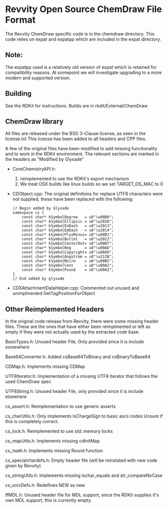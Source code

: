 Revvity Open Source ChemDraw File Format
========================================
The Revvity ChemDraw specific code is in the chemdraw directory.
This code relies on expat and expatpp which are included in the expat directory.

Note:
-----
The expatpp used is a relatively old version of expat which is retained for compatibility
reasons.  At somepoint we will investigate upgrading to a more modern and supported
version.

Building
--------

See the RDKit for instructions.  Builds are in rkdit/External/ChemDraw

ChemDraw library
----------------

All files are released under the BSD 3-Clause license, as seen in the license.txt
This license has been added to all headers and CPP files.

A few of the original files have been modified to add missing funcitonality and to
work in the RDKit environment.  The relevant sections are marked in the headers as
"Modified by Glysade"

 * CoreChemistryAPI.h:
   1. reimplemented to use the RDKit's export mechanism
   2. We treat OSX builds like linux builds so we set TARGET_OS_MAC to 0

 * CDObject.cpp:
   The original definitions for replace UTF8 characters were not supplied, these have been
   replaced with the following:
   ```
   // Begin added by Glysade
   namespace cs {
       const char* kSymbolDegree   = u8"\u00B0";  
       const char* kSymbolEllipsis = u8"\u2026";  
       const char* kSymbolEnDash   = u8"\u2013";  
       const char* kSymbolEmDash   = u8"\u2014";  
       const char* kSymbolPlusMinus= u8"\u00B1"; 
       const char* kSymbolBullet   = u8"\u2022";  
       const char* kSymbolCenterDot= u8"\u00B7";  
       const char* kSymbolReg      = u8"\u00AE";  
       const char* kSymbolCopyright= u8"\u00A9";  
       const char* kSymbolAngstrom = u8"\u212B";  
       const char* kSymbolMicro    = u8"\u00B5";  
       const char* kSymbolCent     = u8"\u00A2";  
       const char* kSymbolPound    = u8"\u00A3";  
   }
   // End added by glysade
   ```
 * CDXAttachmentDataHelper.cpp:
    Commented out unused and unimplmented GetTagPositionForObject

Other Reimplemented Headers
---------------------------

In the original code release from Revvity, there were some missing header files.
These are the ones that have either been reimplmented or left as empty if
they were not actually used by the extracted code base.

BasicTypes.h:
  Unused header File, Only provided since it is include somewhere

Base64Converter.h:
  Added csBase64ToBinary and csBinaryToBase64
  
CDMap.h:
  Implements missing CDMap
  
UTF8Iterator.h:
  Implementation of a missing UTF8 iterator that follows the used ChemDraw spec
  
UTF8String.h:
  Unused header File, only provided since it is include elsewhere

cs_assert.h:
  Reimplementation to use generic asserts
  
cs_charUtils.h:
  Only implements IsChargeSign to basic ascii codes
  Unsure if this is completely correct.
  
cs_lock.h:
  Reimplemented to use std::memory locks
  
cs_mapUtils.h:
  Implements missing cdInitMap
  
cs_math.h:
   Implements missing Round function
   
cs_specialchardefs.h:
   Empty header file (will be reinstated with new code given by Revvity)
   
cs_stringUtils.h:
   Implements missing ischar_equals and str_compareNoCase
   
cs_univDefs.h:
   Redefines NEW as new
   
ffMDL.h:
   Unused header file for MDL support, since the RDKit supplies it's own MDL
   support, this is currently empty.
   



 